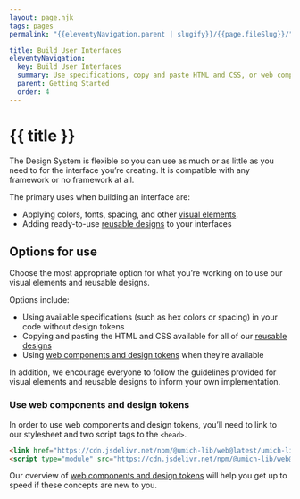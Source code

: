 ```yaml
---
layout: page.njk
tags: pages
permalink: "{{eleventyNavigation.parent | slugify}}/{{page.fileSlug}}/"

title: Build User Interfaces
eleventyNavigation:
  key: Build User Interfaces
  summary: Use specifications, copy and paste HTML and CSS, or web components and design tokens.
  parent: Getting Started
  order: 4
---
```


# {{ title }}

The Design System is flexible so you can use as much or as little as you need to for the interface you’re creating. It is compatible with any framework or no framework at all.

The primary uses when building an interface are:

* Applying colors, fonts, spacing, and other [visual elements](/visual-elements/).  
* Adding ready-to-use [reusable designs](/reusable-designs/) to your interfaces

## Options for use

Choose the most appropriate option for what you’re working on to use our visual elements and reusable designs.

Options include:

* Using available specifications (such as hex colors or spacing) in your code without design tokens  
* Copying and pasting the HTML and CSS available for all of our [reusable designs](/reusable-designs/)
* Using [web components and design tokens](/about/web-components-and-design-tokens/) when they’re available

In addition, we encourage everyone to follow the guidelines provided for visual elements and reusable designs to inform your own implementation.

### Use web components and design tokens

In order to use web components and design tokens, you’ll need to link to our stylesheet and two script tags to the `<head>`.

```html
<link href="https://cdn.jsdelivr.net/npm/@umich-lib/web@latest/umich-lib.css" rel="stylesheet"/>
<script type="module" src="https://cdn.jsdelivr.net/npm/@umich-lib/web@latest/dist/umich-lib/umich-lib.esm.js"></script>
```

Our overview of [web components and design tokens](/about/web-components-and-design-tokens/) will help you get up to speed if these concepts are new to you.

